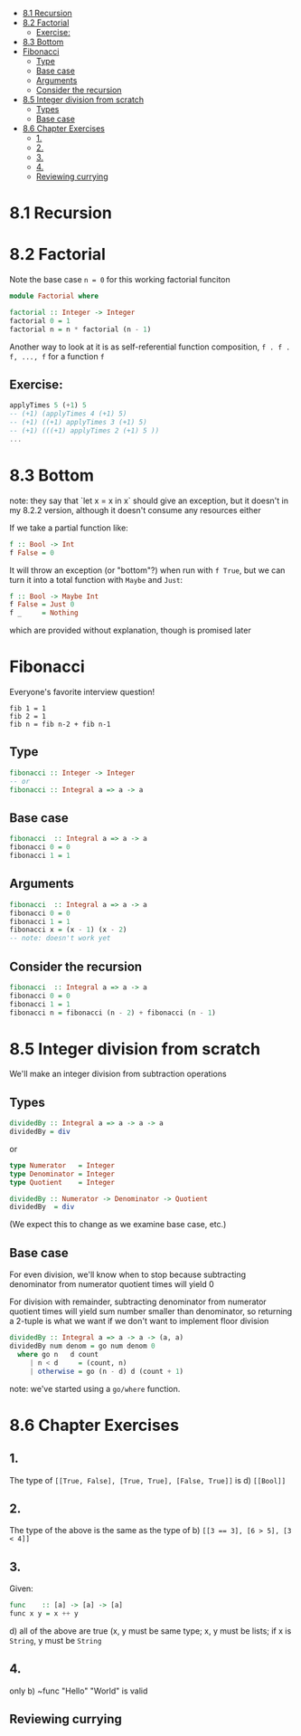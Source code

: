 - [8.1 Recursion](#orge8a5208)
- [8.2 Factorial](#org5eda6eb)
  - [Exercise:](#org6b31c9e)
- [8.3 Bottom](#org1ae32c6)
- [Fibonacci](#org1955861)
  - [Type](#org97c1325)
  - [Base case](#org8033a93)
  - [Arguments](#org6fb554b)
  - [Consider the recursion](#orgbe9511d)
- [8.5 Integer division from scratch](#org8abb820)
  - [Types](#org93a0ac9)
  - [Base case](#orge35f690)
- [8.6 Chapter Exercises](#orgbf0f28b)
  - [1.](#org0c4a33c)
  - [2.](#org1c230a6)
  - [3.](#org5fa232d)
  - [4.](#org72d6620)
  - [Reviewing currying](#orgc358799)


<a id="orge8a5208"></a>

# 8.1 Recursion


<a id="org5eda6eb"></a>

# 8.2 Factorial

Note the base case `n = 0` for this working factorial funciton

```haskell
module Factorial where

factorial :: Integer -> Integer
factorial 0 = 1
factorial n = n * factorial (n - 1)
```

Another way to look at it is as self-referential function composition, `f . f . f, ..., f` for a function `f`


<a id="org6b31c9e"></a>

## Exercise:

```haskell
applyTimes 5 (+1) 5
-- (+1) (applyTimes 4 (+1) 5)
-- (+1) ((+1) applyTimes 3 (+1) 5)
-- (+1) (((+1) applyTimes 2 (+1) 5 ))
...
```


<a id="org1ae32c6"></a>

# 8.3 Bottom

note: they say that \`let x = x in x\` should give an exception, but it doesn't in my 8.2.2 version, although it doesn't consume any resources either

If we take a partial function like:

```haskell
f :: Bool -> Int
f False = 0
```

It will throw an exception (or "bottom"?) when run with `f True`, but we can turn it into a total function with `Maybe` and `Just`:

```haskell
f :: Bool -> Maybe Int
f False = Just 0
f _     = Nothing
```

which are provided without explanation, though is promised later


<a id="org1955861"></a>

# Fibonacci

Everyone's favorite interview question!

    fib 1 = 1
    fib 2 = 1
    fib n = fib n-2 + fib n-1


<a id="org97c1325"></a>

## Type

```haskell
fibonacci :: Integer -> Integer
-- or
fibonacci :: Integral a => a -> a
```


<a id="org8033a93"></a>

## Base case

```haskell
fibonacci  :: Integral a => a -> a
fibonacci 0 = 0
fibonacci 1 = 1
```


<a id="org6fb554b"></a>

## Arguments

```haskell
fibonacci  :: Integral a => a -> a
fibonacci 0 = 0
fibonacci 1 = 1
fibonacci x = (x - 1) (x - 2)
-- note: doesn't work yet
```


<a id="orgbe9511d"></a>

## Consider the recursion

```haskell
fibonacci  :: Integral a => a -> a
fibonacci 0 = 0
fibonacci 1 = 1
fibonacci n = fibonacci (n - 2) + fibonacci (n - 1)
```


<a id="org8abb820"></a>

# 8.5 Integer division from scratch

We'll make an integer division from subtraction operations


<a id="org93a0ac9"></a>

## Types

```haskell
dividedBy :: Integral a => a -> a -> a
dividedBy = div
```

or

```haskell
type Numerator   = Integer
type Denominator = Integer
type Quotient    = Integer

dividedBy :: Numerator -> Denominator -> Quotient
dividedBy  = div
```

(We expect this to change as we examine base case, etc.)


<a id="orge35f690"></a>

## Base case

For even division, we'll know when to stop because subtracting denominator from numerator quotient times will yield 0

For division with remainder, subtracting denominator from numerator quotient times will yield sum number smaller than denominator, so returning a 2-tuple is what we want if we don't want to implement floor division

```haskell
dividedBy :: Integral a => a -> a -> (a, a)
dividedBy num denom = go num denom 0
  where go n   d count
	 | n < d     = (count, n)
	 | otherwise = go (n - d) d (count + 1)
```

note: we've started using a `go/where` function.


<a id="orgbf0f28b"></a>

# 8.6 Chapter Exercises


<a id="org0c4a33c"></a>

## 1.

The type of `[[True, False], [True, True], [False, True]]` is d) `[[Bool]]`


<a id="org1c230a6"></a>

## 2.

The type of the above is the same as the type of b) `[[3 == 3], [6 > 5], [3 < 4]]`


<a id="org5fa232d"></a>

## 3.

Given:

```haskell
func    :: [a] -> [a] -> [a]
func x y = x ++ y
```

d) all of the above are true (x, y must be same type; x, y must be lists; if x is `String`, y must be `String`


<a id="org72d6620"></a>

## 4.

only b) ~func "Hello" "World" is valid


<a id="orgc358799"></a>

## Reviewing currying
